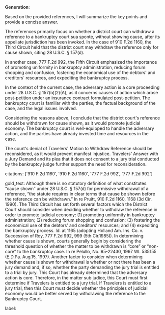 **Generation:**



Based on the provided references, I will summarize the key points and provide a concise answer.

The references primarily focus on whether a district court can withdraw a reference to a bankruptcy court sua sponte, without showing cause, after its appellate jurisdiction has been invoked. In the case of 910 F.2d 1160, the Third Circuit held that the district court may withdraw the reference only for cause shown, citing 28 U.S.C. § 157(d).

In another case, 777 F.2d 992, the Fifth Circuit emphasized the importance of promoting uniformity in bankruptcy administration, reducing forum shopping and confusion, fostering the economical use of the debtors' and creditors' resources, and expediting the bankruptcy process.

In the context of the current case, the adversary action is a core proceeding under 28 U.S.C. § 157(b)(2)(A), as it concerns causes of action which arose post-petition under an insurance contract formulated post-petition. The bankruptcy court is familiar with the parties, the factual background of the case, and the legal issues involved.

Considering the reasons above, I conclude that the district court's reference should be withdrawn for cause shown, as it would promote judicial economy. The bankruptcy court is well-equipped to handle the adversary action, and the parties have already invested time and resources in the case.

The court's denial of Travelers' Motion to Withdraw Reference should be reconsidered, as it would prevent manifest injustice. Travelers' Answer with a Jury Demand and its plea that it does not consent to a jury trial conducted by the bankruptcy judge further support the need for reconsideration.



citations: ['910 F.2d 1160', '910 F.2d 1160', '777 F.2d 992', '777 F.2d 992']

gold_text: Although there is no statutory definition of what constitutes “cause shown” under 28 U.S.C. § 157(d) for permissive withdrawal of a reference, “the statute requires in clear terms that cause be shown before the reference can be withdrawn.” In re Pruitt, 910 F.2d 1160, 1168 (3d Cir. 1990). The Third Circuit has set forth several factors which the District Court should consider when deciding whether to withdraw the reference in order to promote judicial economy: (1) promoting uniformity in bankruptcy administration; (2) reducing forum shopping and confusion; (3) fostering the economical use of the debtors’ and creditors’ resources; and (4) expediting the bankruptcy process. Id. at 1165 (adopting Holland Am. Ins. Co. v. Succession of Roy, 777 F.2d 992, 999 (5th Cir.1985)). In determining whether cause is shown, courts generally begin by considering the threshold question of whether the matter to be withdrawn is “core” or “non-core” to the bankruptcy case. In re Pelullo, No. 95-22430, 1997 WL 535155 (E.D.Pa. Aug.15, 1997). Another factor to consider when determining whether cause is shown for withdrawal is whether or not there has been a jury demand and, if so, whether the party demanding the jury trial is entitled to a trial by jury. This Court has already determined that the adversary action is core. Therefore, in the matter sub judice, this Court must first determine if Travelers is entitled to a jury trial. If Travelers is entitled to a jury trial, then this Court must decide whether the principles of judicial economy would be better served by withdrawing the reference to the Bankruptcy Court.

label: 